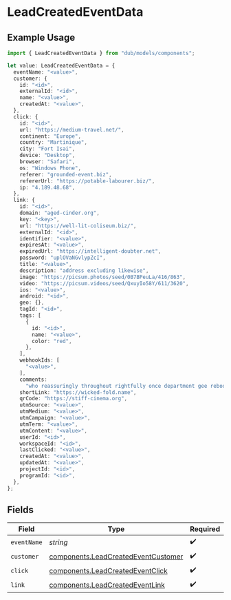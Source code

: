 # LeadCreatedEventData

## Example Usage

```typescript
import { LeadCreatedEventData } from "dub/models/components";

let value: LeadCreatedEventData = {
  eventName: "<value>",
  customer: {
    id: "<id>",
    externalId: "<id>",
    name: "<value>",
    createdAt: "<value>",
  },
  click: {
    id: "<id>",
    url: "https://medium-travel.net/",
    continent: "Europe",
    country: "Martinique",
    city: "Fort Isai",
    device: "Desktop",
    browser: "Safari",
    os: "Windows Phone",
    referer: "grounded-event.biz",
    refererUrl: "https://potable-labourer.biz/",
    ip: "4.189.48.68",
  },
  link: {
    id: "<id>",
    domain: "aged-cinder.org",
    key: "<key>",
    url: "https://well-lit-coliseum.biz/",
    externalId: "<id>",
    identifier: "<value>",
    expiresAt: "<value>",
    expiredUrl: "https://intelligent-doubter.net",
    password: "uplOVaNGvlypZcI",
    title: "<value>",
    description: "address excluding likewise",
    image: "https://picsum.photos/seed/0B7BPeuLa/416/863",
    video: "https://picsum.videos/seed/QxuyIo58Y/611/3620",
    ios: "<value>",
    android: "<id>",
    geo: {},
    tagId: "<id>",
    tags: [
      {
        id: "<id>",
        name: "<value>",
        color: "red",
      },
    ],
    webhookIds: [
      "<value>",
    ],
    comments:
      "who reassuringly throughout rightfully once department gee reboot aha catch receptor ack king different but boo",
    shortLink: "https://wicked-fold.name",
    qrCode: "https://stiff-cinema.org",
    utmSource: "<value>",
    utmMedium: "<value>",
    utmCampaign: "<value>",
    utmTerm: "<value>",
    utmContent: "<value>",
    userId: "<id>",
    workspaceId: "<id>",
    lastClicked: "<value>",
    createdAt: "<value>",
    updatedAt: "<value>",
    projectId: "<id>",
    programId: "<id>",
  },
};
```

## Fields

| Field                                                                                      | Type                                                                                       | Required                                                                                   | Description                                                                                |
| ------------------------------------------------------------------------------------------ | ------------------------------------------------------------------------------------------ | ------------------------------------------------------------------------------------------ | ------------------------------------------------------------------------------------------ |
| `eventName`                                                                                | *string*                                                                                   | :heavy_check_mark:                                                                         | N/A                                                                                        |
| `customer`                                                                                 | [components.LeadCreatedEventCustomer](../../models/components/leadcreatedeventcustomer.md) | :heavy_check_mark:                                                                         | N/A                                                                                        |
| `click`                                                                                    | [components.LeadCreatedEventClick](../../models/components/leadcreatedeventclick.md)       | :heavy_check_mark:                                                                         | N/A                                                                                        |
| `link`                                                                                     | [components.LeadCreatedEventLink](../../models/components/leadcreatedeventlink.md)         | :heavy_check_mark:                                                                         | N/A                                                                                        |